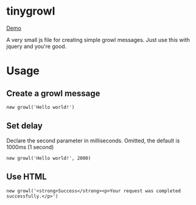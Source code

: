 tinygrowl
=========

<a href="http://cdpn.io/AyDtJ">Demo</a>

A very small js file for creating simple growl messages.
Just use this with jquery and you're good.

Usage
=====

Create a growl message
----------------------

``new growl('Hello world!')``

Set delay
---------

Declare the second parameter in milliseconds. Omitted, the default is 1000ms (1 second)

``new growl('Hello world!', 2000)``

Use HTML
--------

``new growl('<strong>Success</strong><p>Your request was completed successfully.</p>')``
